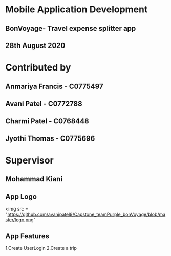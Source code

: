 #                             Mobile Application Development
##                        BonVoyage- Travel expense splitter app
##                                    28th August 2020
#                                    Contributed by
##                                Anmariya Francis - C0775497 
##                                  Avani Patel - C0772788
##                                  Charmi Patel - C0768448
##                                  Jyothi Thomas - C0775696
#                                         Supervisor
##                                       Mohammad Kiani
## App Logo
<img src = "https://github.com/avanipatel9/Capstone_teamPurple_bonVoyage/blob/master/logo.png"
## App Features
1.Create UserLogin 2.Create a trip
